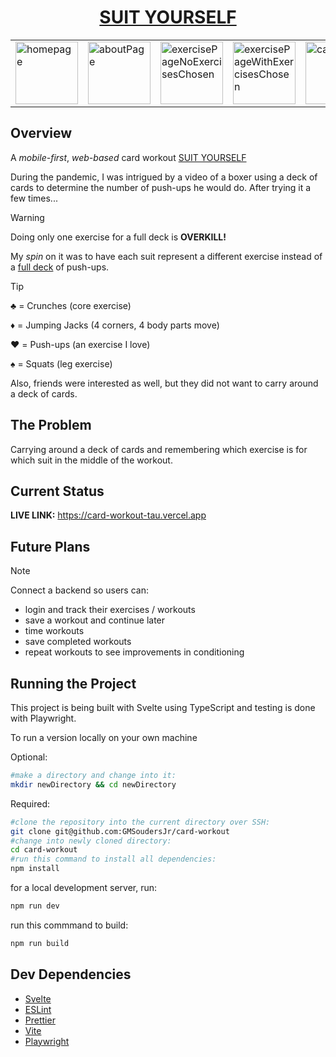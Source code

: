 # <h1 align='center'>[SUIT YOURSELF](https://card-workout-tau.vercel.app/)</h1>

<div align="center">
  <table>
    <tr>
      <td>
        <img src="https://github.com/GMSoudersJr/card-workout/assets/44438849/3d4c2ead-3bd0-46cc-9768-961a2276a546" width="100px" alt="homepage"/>      
      </td>
      <td>
        <img src="https://github.com/GMSoudersJr/card-workout/assets/44438849/971ecb3a-6530-46d2-be9c-5a02000a126c" width="100px" alt="aboutPage" />      
      </td>
      <td>
        <img src="https://github.com/GMSoudersJr/card-workout/assets/44438849/c147c5ad-8b25-41c4-8505-f4efd9006270" width="100px" alt="exercisePageNoExercisesChosen" />
      </td>
      <td>
        <img src="https://github.com/GMSoudersJr/card-workout/assets/44438849/4a8887e5-2733-4bae-8935-d5ec87712fe8" width="100px" alt="exercisePageWithExercisesChosen" />      
      </td>
      <td>
        <img src="https://github.com/GMSoudersJr/card-workout/assets/44438849/c115faef-fc46-44fa-9b69-d73ee86c2c29" width="100px" alt="cardsStart" />      
      </td>
      <td>
        <img src="https://github.com/GMSoudersJr/card-workout/assets/44438849/2346ab10-acca-4d5e-a58b-e36f58dadfa7" width="100px" alt="exerciseCards" />      
      </td>
    </tr>
  </table>
</div>


## Overview
A *mobile-first*, *web-based* card workout [SUIT YOURSELF](https://card-workout-tau.vercel.app/)

During the pandemic, I was intrigued by a video of a boxer using a deck of cards to determine the number of push-ups he would do.
After trying it a few times...

> [!Warning]
> Doing only one exercise for a full deck is **OVERKILL!**

My *spin* on it was to have each suit represent a different exercise instead of a <ins>full deck</ins> of push-ups.

> [!Tip]
> ♣️ = Crunches (core exercise)
> 
> ♦️ = Jumping Jacks (4 corners, 4 body parts move)
> 
> ♥️ = Push-ups (an exercise I love)
> 
> ♠️ = Squats (leg exercise)

Also, friends were interested as well, but they did not want to carry around a deck of cards.

## The Problem
Carrying around a deck of cards and remembering which exercise is for which suit in the middle of the workout.

## Current Status

**LIVE LINK:** https://card-workout-tau.vercel.app

## Future Plans

> [!Note]
> Connect a backend so users can:
> - login and track their exercises / workouts
> - save a workout and continue later
> - time workouts
> - save completed workouts
> - repeat workouts to see improvements in conditioning

## Running the Project
This project is being built with Svelte using TypeScript and testing is done with Playwright.

To run a version locally on your own machine

Optional:
```bash
#make a directory and change into it:
mkdir newDirectory && cd newDirectory
```

Required:
```bash
#clone the repository into the current directory over SSH:
git clone git@github.com:GMSoudersJr/card-workout
#change into newly cloned directory:
cd card-workout
#run this command to install all dependencies:
npm install
```

for a local development server, run:
```bash
npm run dev
```

run this commmand to build:

```bash
npm run build
```

## Dev Dependencies
- [Svelte](https://svelte.dev/)
- [ESLint](https://eslint.org/)
- [Prettier](https://prettier.io/)
- [Vite](https://vitejs.dev/)
- [Playwright](https://playwright.dev/)

